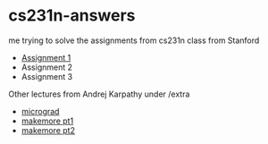 # cs231n-answers
me trying to solve the assignments from cs231n class from Stanford

- [Assignment 1](assignment1)
- Assignment 2
- Assignment 3

Other lectures from Andrej Karpathy under /extra

- [micrograd](extra/micrograd.ipynb)
- [makemore pt1](extra/makemore_pt1.ipynb)
- [makemore pt2](extra/makemore_pt2.ipynb)